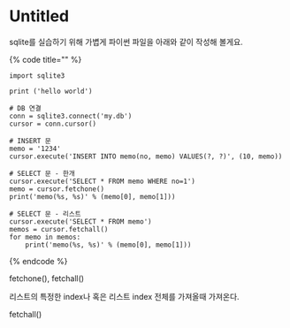 # Untitled

sqlite를 실습하기 위해 가볍게 파이썬 파일을 아래와 같이 작성해 볼게요.

{% code title="" %}
```text
import sqlite3

print ('hello world')

# DB 연결
conn = sqlite3.connect('my.db')
cursor = conn.cursor()

# INSERT 문
memo = '1234'
cursor.execute('INSERT INTO memo(no, memo) VALUES(?, ?)', (10, memo)) 

# SELECT 문 - 한개
cursor.execute('SELECT * FROM memo WHERE no=1')
memo = cursor.fetchone()
print('memo(%s, %s)' % (memo[0], memo[1]))

# SELECT 문 - 리스트
cursor.execute('SELECT * FROM memo')
memos = cursor.fetchall()
for memo in memos:
    print('memo(%s, %s)' % (memo[0], memo[1]))
```
{% endcode %}

fetchone\(\), fetchall\(\)

리스트의 특정한 index나 혹은 리스트 index 전체를 가져올때 가져온다. 

fetchall\(\)





